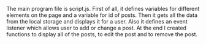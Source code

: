 The main program file is script.js. First of all, it defines variables for different elements on the page and a variable for id of posts. Then it gets all the data from the local storage and displays it for a user.
Also it defines an event listener which allows user to add or change a post. At the end I created functions to display all of the posts, to edit the post and to remove the post.
